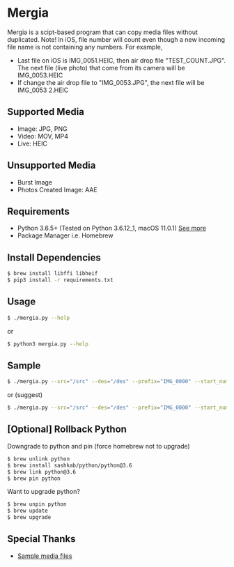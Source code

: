 # Mergia
Mergia is a scipt-based program that can copy media files without duplicated.
Note! In iOS, file number will count even though a new incoming file name is not containing any numbers. For example,
* Last file on iOS is IMG_0051.HEIC, then air drop file "TEST_COUNT.JPG". The next file (live photo) that come from its camera will be IMG_0053.HEIC
* If change the air drop file to "IMG_0053.JPG", the next file will be IMG_0053 2.HEIC

## Supported Media
* Image: JPG, PNG
* Video: MOV, MP4
* Live: HEIC

## Unsupported Media
* Burst Image
* Photos Created Image: AAE

## Requirements
* Python 3.6.5+ (Tested on Python 3.6.12_1, macOS 11.0.1) 
[See more](#rollback-python)
* Package Manager i.e. Homebrew

## Install Dependencies
```sh
$ brew install libffi libheif
$ pip3 install -r requirements.txt
```

## Usage
```sh
$ ./mergia.py --help
```
or
```sh
$ python3 mergia.py --help
```

## Sample
```sh
$ ./mergia.py --src="/src" --des="/des" --prefix="IMG_0000" --start_num=0 --sort_media=True --show_same=True --show_unsupport=True
```
or (suggest)
```sh
$ ./mergia.py --src="/src" --des="/des" --prefix="IMG_0000" --start_num=54
```

<h2 id="rollback-python">[Optional] Rollback Python</h2>

Downgrade to python and pin (force homebrew not to upgrade)
```sh
$ brew unlink python
$ brew install sashkab/python/python@3.6
$ brew link python@3.6
$ brew pin python
```
Want to upgrade python?
```sh
$ brew unpin python
$ brew update
$ brew upgrade
```

## Special Thanks
* [Sample media files](https://filesamples.com/)
